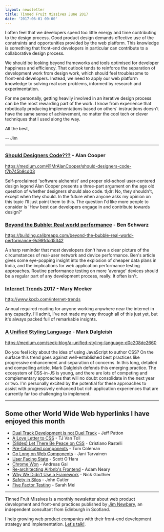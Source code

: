 ```yaml
---
layout: newsletter
title: Tinned Fruit Missives June 2017
date: '2017-06-01 00:00'
---
```


I often feel that we developers spend too little energy and time contributing to the design process. Good product design demands effective use of the constraints and opportunities provided by the web platform. This knowledge is something that front-end developers in particular can contribute to a collaborative design process.

We should be looking beyond frameworks and tools optimised for developer happiness and efficiency. That outlook tends to reinforce the separation of development work from design work, which should feel troublesome to front-end developers. Instead, we need to apply our web platform knowledge to solving real user problems, informed by research and experimentation.

For me personally, getting heavily involved in an iterative design process can be the most rewarding part of the work. I know from experience that robotically producing implementations based on others' instructions doesn't have the same sense of achievement, no matter the cool tech or clever techniques that I used along the way.

All the best,

-- Jim

---

### [Should Designers Code???](https://medium.com/@MrAlanCooper/should-designers-code-f7b745b8cd03) - Alan Cooper

https://medium.com/@MrAlanCooper/should-designers-code-f7b745b8cd03

Self-proclaimed 'software alchemist' and proper old-school user-centered design legend Alan Cooper presents a three-part argument on the age old question of whether designers should also code. tl;dr: No, they shouldn't, except when they should. In the future when anyone asks my opinion on this topic I'll just point them to this. The question I'd like more people to consider is 'How best can developers engage in and contribute towards design?'

### [Beyond the Bubble: Real world performance](https://building.calibreapp.com/beyond-the-bubble-real-world-performance-9c991dcd5342) - Ben Schwarz

https://building.calibreapp.com/beyond-the-bubble-real-world-performance-9c991dcd5342

A sharp reminder that most developers don't have a clear picture of the circumstances of real-user network and device performance. Ben's article gives some eye-popping insight into the explosion of cheaper data plans in India, and the implications for web application performance testing approaches. Routine performance testing on more 'average' devices should be a regular part of any development process, really. It often isn't.

### [Internet Trends 2017](http://www.kpcb.com/internet-trends) - Mary Meeker

http://www.kpcb.com/internet-trends

Annual required reading for anyone working anywhere near the internet in any capacity. I'll admit, I've not made my way through all of this just yet, but it's always packed full of remarkable insights.

### [A Unified Styling Language](https://medium.com/seek-blog/a-unified-styling-language-d0c208de2660) - Mark Dalgleish

https://medium.com/seek-blog/a-unified-styling-language-d0c208de2660

Do you feel icky about the idea of using JavaScript to author CSS? On the surface this trend goes against well-established best practices like progressive enhancement and separation of concerns. In this long, detailed and compelling article, Mark Dalgleish defends this emerging practice. The ecosystem of CSS-in-JS is young, and there are lots of competing and complementary approaches that will no doubt consolidate in the next year or two. I'm personally excited by the potential for these approaches to assist with progressively enhanced but rich application experiences that are currently far too challenging to implement.

---

## Some other World Wide Web hyperlinks I have enjoyed this month

* [Dual Track Development is not Duel Track](http://jpattonassociates.com/dual-track-development/) - Jeff Patton
* [A Love Letter to CSS](http://developer.telerik.com/topics/web-development/love-letter-css/) - TJ Van Toll
* [(Slides) Let There Be Peace on CSS](https://speakerdeck.com/didoo/let-there-be-peace-on-css) - Cristiano Rastelli
* [Pre-fabricated components](https://blog.hichroma.com/prefabricated-components-2932bfc992ba) - Tom Coleman
* [Go Long on Web Components](https://medium.com/@velmu/go-long-on-web-components-b1e0689f64e4) - Jani Tarvainen
* [User Facing State](https://css-tricks.com/user-facing-state/) - Scott O'Hara
* [Chrome Won](https://andreasgal.com/2017/05/25/chrome-won/) - Andreas Gal
* [Re-architecting Airbnb's Frontend](https://medium.com/airbnb-engineering/rearchitecting-airbnbs-frontend-5e213efc24d2) - Adam Neary
* [Why We Didn't Use a Framework](https://www.smashingmagazine.com/2017/05/why-no-framework/) - Nick Gauthier
* [Safety in Silos](https://medium.com/@johnpcutler/safety-in-silos-cee4eb3c2f82) - John Cutler
* [Five Factor Testing](https://www.devmynd.com/blog/five-factor-testing/) - Sarah Mei

---

Tinned Fruit Missives is a monthly newsletter about web product development and front-end practices published by [Jim Newbery](https://tinnedfruit.com), an independent consultant from Edinburgh in Scotland.

I help growing web product companies with their front-end development strategy and implementation. [Let's talk!](https://tinnedfruit.com/contact).
